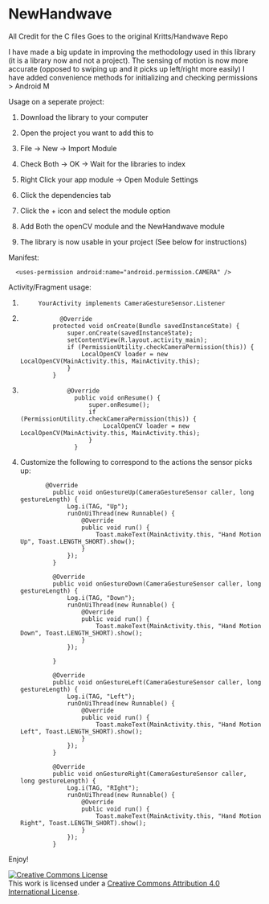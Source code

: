 # NewHandwave

All Credit for the C files Goes to the original Kritts/Handwave Repo

I have made a big update in improving the methodology used in this library (it is a library now and not a project).
The sensing of motion is now more accurate (opposed to swiping up and it picks up left/right more easily)
I have added convenience methods for initializing and checking permissions > Android M

Usage on a seperate project:

1. Download the library to your computer

2. Open the project you want to add this to

3. File -> New -> Import Module

4. Check Both -> OK -> Wait for the libraries to index

5. Right Click your app module -> Open Module Settings

6. Click the dependencies tab 

7. Click the + icon and select the module option

8. Add Both the openCV module and the NewHandwave module

9. The library is now usable in your project (See below for instructions)



Manifest:

      <uses-permission android:name="android.permission.CAMERA" />


Activity/Fragment usage:

1. 
            YourActivity implements CameraGestureSensor.Listener

2. 
                  @Override
                protected void onCreate(Bundle savedInstanceState) {
                    super.onCreate(savedInstanceState);
                    setContentView(R.layout.activity_main);
                    if (PermissionUtility.checkCameraPermission(this)) {
                        LocalOpenCV loader = new LocalOpenCV(MainActivity.this, MainActivity.this);
                    }
                }

3. 
                    @Override
                      public void onResume() {
                          super.onResume();
                          if (PermissionUtility.checkCameraPermission(this)) {
                              LocalOpenCV loader = new LocalOpenCV(MainActivity.this, MainActivity.this);
                          }
                      }

4. Customize the following to correspond to the actions the sensor picks up:

              @Override
                public void onGestureUp(CameraGestureSensor caller, long gestureLength) {
                    Log.i(TAG, "Up");
                    runOnUiThread(new Runnable() {
                        @Override
                        public void run() {
                            Toast.makeText(MainActivity.this, "Hand Motion Up", Toast.LENGTH_SHORT).show();
                        }
                    });
                }

                @Override
                public void onGestureDown(CameraGestureSensor caller, long gestureLength) {
                    Log.i(TAG, "Down");
                    runOnUiThread(new Runnable() {
                        @Override
                        public void run() {
                            Toast.makeText(MainActivity.this, "Hand Motion Down", Toast.LENGTH_SHORT).show();
                        }
                    });

                }

                @Override
                public void onGestureLeft(CameraGestureSensor caller, long gestureLength) {
                    Log.i(TAG, "Left");
                    runOnUiThread(new Runnable() {
                        @Override
                        public void run() {
                            Toast.makeText(MainActivity.this, "Hand Motion Left", Toast.LENGTH_SHORT).show();
                        }
                    });
                }

                @Override
                public void onGestureRight(CameraGestureSensor caller, long gestureLength) {
                    Log.i(TAG, "RIght");
                    runOnUiThread(new Runnable() {
                        @Override
                        public void run() {
                            Toast.makeText(MainActivity.this, "Hand Motion Right", Toast.LENGTH_SHORT).show();
                        }
                    });
                }
                
 Enjoy!


<a rel="license" href="http://creativecommons.org/licenses/by/4.0/"><img alt="Creative Commons License" style="border-width:0" src="https://i.creativecommons.org/l/by/4.0/88x31.png" /></a><br />This work is licensed under a <a rel="license" href="http://creativecommons.org/licenses/by/4.0/">Creative Commons Attribution 4.0 International License</a>.
